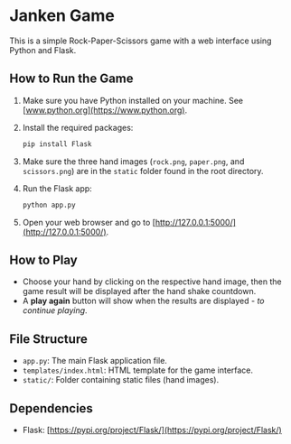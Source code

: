 # Janken Game

This is a simple Rock-Paper-Scissors game with a web interface using Python and Flask.

## How to Run the Game

1. Make sure you have Python installed on your machine. See [www.python.org](https://www.python.org).

2. Install the required packages:

    ```bash
    pip install Flask
    ```

3. Make sure the three hand images (`rock.png`, `paper.png`, and `scissors.png`) are in the `static` folder found in the root directory.

4. Run the Flask app:

    ```bash
    python app.py
    ```

5. Open your web browser and go to [http://127.0.0.1:5000/](http://127.0.0.1:5000/).

## How to Play

- Choose your hand by clicking on the respective hand image, then the game result will be displayed after the hand shake countdown.
- A **play again** button will show when the results are displayed - *to continue playing*.

## File Structure

- `app.py`: The main Flask application file.
- `templates/index.html`: HTML template for the game interface.
- `static/`: Folder containing static files (hand images).

## Dependencies

- Flask: [https://pypi.org/project/Flask/](https://pypi.org/project/Flask/)
